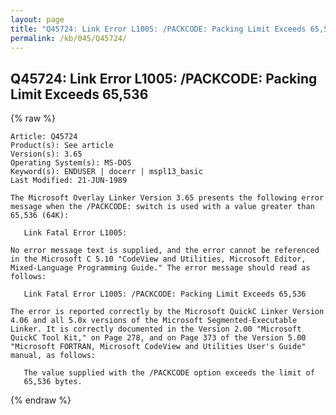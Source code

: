 ```yaml
---
layout: page
title: "Q45724: Link Error L1005: /PACKCODE: Packing Limit Exceeds 65,536"
permalink: /kb/045/Q45724/
---
```


## Q45724: Link Error L1005: /PACKCODE: Packing Limit Exceeds 65,536

{% raw %}

	Article: Q45724
	Product(s): See article
	Version(s): 3.65
	Operating System(s): MS-DOS
	Keyword(s): ENDUSER | docerr | mspl13_basic
	Last Modified: 21-JUN-1989
	
	The Microsoft Overlay Linker Version 3.65 presents the following error
	message when the /PACKCODE: switch is used with a value greater than
	65,536 (64K):
	
	   Link Fatal Error L1005:
	
	No error message text is supplied, and the error cannot be referenced
	in the Microsoft C 5.10 "CodeView and Utilities, Microsoft Editor,
	Mixed-Language Programming Guide." The error message should read as
	follows:
	
	   Link Fatal Error L1005: /PACKCODE: Packing Limit Exceeds 65,536
	
	The error is reported correctly by the Microsoft QuickC Linker Version
	4.06 and all 5.0x versions of the Microsoft Segmented-Executable
	Linker. It is correctly documented in the Version 2.00 "Microsoft
	QuickC Tool Kit," on Page 278, and on Page 373 of the Version 5.00
	"Microsoft FORTRAN, Microsoft CodeView and Utilities User's Guide"
	manual, as follows:
	
	   The value supplied with the /PACKCODE option exceeds the limit of
	   65,536 bytes.

{% endraw %}
